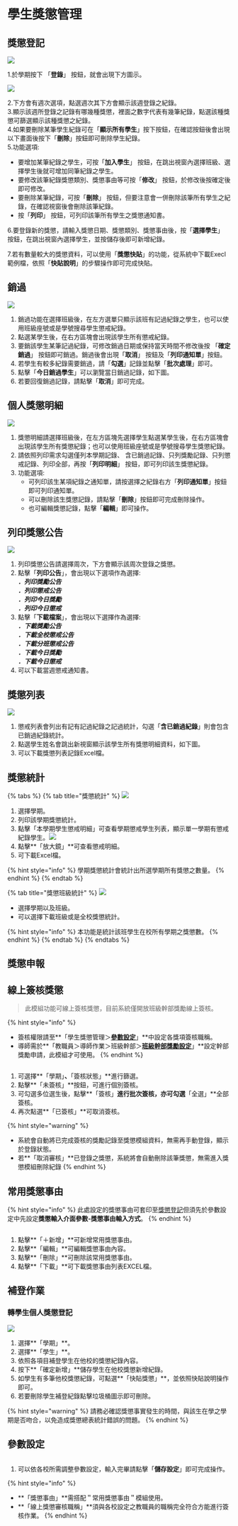 # 學生獎懲管理

## 獎懲登記

![](../.gitbook/assets/reward-single.png)

1.於學期按下 「**登錄**」 按鈕，就會出現下方圖示。

![](../.gitbook/assets/reward\&punishment\_record2.png)

2.下方會有週次選項，點選週次其下方會顯示該週登錄之紀錄。\
3.顯示該週所登錄之記錄有哪幾種獎懲，裡面之數字代表有幾筆紀錄，點選該種獎懲可篩選顯示該種獎懲之紀錄。\
4.如果要刪除某筆學生紀錄可在「**顯示所有學生**」按下按鈕，在確認按鈕後會出現以下畫面後按下「**刪除**」按鈕即可刪除學生紀錄。 <img src="../.gitbook/assets/reward-and-punishment_record3.png" alt="" data-size="original"> \
5.功能選項:

* 要增加某筆紀錄之學生，可按「**加入學生**」 按鈕，在跳出視窗內選擇班級、選擇學生後就可增加同筆紀錄之學生。
* 要修改該筆紀錄獎懲類別、獎懲事由等可按「**修改**」 按鈕，於修改後按確定後即可修改。
* 要刪除某筆紀錄，可按「**刪除**」 按鈕，但要注意會一併刪除該筆所有學生之紀錄，在確認視窗後會刪除該筆紀錄。
* 按「**列印**」 按鈕，可列印該筆所有學生之獎懲通知書。

6.要登錄新的獎懲，請輸入獎懲日期、獎懲類別、獎懲事由後，按「**選擇學生**」 按鈕，在跳出視窗內選擇學生，並按儲存後即可新增紀錄。

7.若有數量較大的獎懲資料，可以使用「**獎懲快貼**」的功能，從系統中下載Execl範例檔，依照「**快貼說明**」的步驟操作即可完成快貼。

## 銷過

![](../.gitbook/assets/cancel\_punish.png)

1. 銷過功能在選擇班級後，在左方選單只顯示該班有記過紀錄之學生，也可以使用班級座號或是學號搜尋學生懲戒紀錄。
2. 點選某學生後，在右方區塊會出現該學生所有懲戒紀錄。
3. 要銷該學生某筆記過紀錄，可修改銷過日期或保持當天時間不修改後按 「**確定銷過**」 按鈕即可銷過。銷過後會出現「**取消**」 按鈕及「**列印通知單**」按鈕。
4. 若學生有較多紀錄需要銷過，請「**勾選**」記錄並點擊「**批次處理**」即可。
5. 點擊「**今日銷過學生**」可以瀏覽當日銷過記錄，如下圖。 <img src="../.gitbook/assets/cancel_punish2.png" alt="" data-size="original">&#x20;
6. 若要回復銷過記錄，請點擊「**取消**」即可完成。

## 個人獎懲明細

![](../.gitbook/assets/reward-detail.png)

1. 獎懲明細請選擇班級後，在左方區塊先選擇學生點選某學生後，在右方區塊會出現該學生所有獎懲紀錄；也可以使用班級座號或是學號搜尋學生獎懲紀錄。
2. 請依照列印需求勾選僅列本學期記錄、 含已銷過記錄、只列獎勵記錄、只列懲戒記錄、列印全部，再按「**列印明細**」 按鈕，即可列印該生獎懲紀錄。
3. 功能選項:
   * 可列印該生某項紀錄之通知單，請按選擇之紀錄右方「**列印通知單**」按鈕即可列印通知單。
   * 可以刪除該生獎懲記錄，請點擊「**刪除**」按鈕即可完成刪除操作。
   * 也可編輯獎懲記錄，點擊「**編輯**」即可操作。

## 列印獎懲公告

![](../.gitbook/assets/print\_reward-and-punishment\_announcement.png)

1. 列印獎懲公告請選擇周次，下方會顯示該周次登錄之獎懲。
2. 點擊「**列印公告**」，會出現以下選項作為選擇:\
   _**．列印獎勵公告**_\
   _**．列印懲戒公告**_\
   _**．列印今日獎勵**_\
   _**．列印今日懲戒**_
3. 點擊「**下載檔案**」，會出現以下選擇作為選擇:\
   _**．下載獎勵公告**_\
   _**．下載全校懲戒公告**_\
   _**．下載分班懲戒公告**_\
   _**．下載今日獎勵**_\
   _**．下載今日懲戒**_
4. 可以下載當週懲戒通知書。

## 獎懲列表

![](../.gitbook/assets/punishment\_list.png)

1. 懲戒列表會列出有記有記過紀錄之記過統計，勾選「**含已銷過紀錄**」則會包含已銷過紀錄統計。
2. 點選學生姓名會跳出新視窗顯示該學生所有獎懲明細資料，如下圖。 <img src="../.gitbook/assets/punishment_list2.png" alt="" data-size="original">&#x20;
3. 可以下載獎懲列表記錄Excel檔。

## 獎懲統計

{% tabs %}
{% tab title="獎懲統計" %}
![](../.gitbook/assets/reward-semester-count.png)

1. 選擇學期。
2. 列印該學期獎懲統計。
3. 點擊「本學期學生懲戒明細」可查看學期懲戒學生列表，顯示單一學期有懲戒紀錄學生。![](../.gitbook/assets/reward-semester-count2.png)
4. 點擊**「放大鏡」**可查看懲戒明細。
5. 可下載Excel檔。

{% hint style="info" %}
學期獎懲統計會統計出所選學期所有獎懲之數量。
{% endhint %}
{% endtab %}

{% tab title="獎懲班級統計" %}
![](../.gitbook/assets/reward-and-punishment\_statistics2.png)

* 選擇學期以及班級。
* 可以選擇下載班級或是全校獎懲統計。

{% hint style="info" %}
本功能是統計該班學生在校所有學期之獎懲數。
{% endhint %}
{% endtab %}
{% endtabs %}

## 獎懲申報

## 線上簽核獎懲

> 此模組功能可線上簽核獎懲，目前系統僅開放班級幹部獎勵線上簽核。

{% hint style="info" %}
* 簽核權限請至**「學生獎懲管理＞**[**參數設定**](sheng-guan-li.md#can-shu-she-ding)**」**中設定各獎項簽核職稱。
* 導師需於**「教職員＞導師作業＞班級幹部＞**[**班級幹部獎勵設定**](../jiao-1/zuo.md#ban-ji-gan-bu-jiang-li-she-ding)**」**設定幹部獎勵申請，此模組才可使用。
{% endhint %}

<figure><img src="../.gitbook/assets/online-check-reward.png" alt=""><figcaption></figcaption></figure>

1. 可選擇**「學期」**、**「簽核狀態」**進行篩選。
2. 點擊**「未簽核」**按鈕，可進行個別簽核。
3. 可勾選多位選生後，點擊**「簽核」**進行批次簽核，亦可勾選**「全選」**全部簽核。
4. 再次點選**「已簽核」**可取消簽核。

{% hint style="warning" %}
* 系統會自動將已完成簽核的獎勵記錄至獎懲模組資料，無需再手動登錄，顯示於登錄狀態。
* 若**「取消審核」**已登錄之獎懲，系統將會自動刪除該筆獎懲，無需進入獎懲模組刪除紀錄
{% endhint %}

## 常用獎懲事由

{% hint style="info" %}
此處設定的獎懲事由可套印至[獎懲登記](sheng-guan-li.md#jiang-cheng-deng-ji)但須先於參數設定中先設定**獎懲輸入介面參數-獎懲事由輸入方式**。
{% endhint %}

<figure><img src="../.gitbook/assets/reward-causation1.png" alt=""><figcaption></figcaption></figure>

1. 點擊**「＋新增」**可新增常用獎懲事由。
2. 點擊**「編輯」**可編輯獎懲事由內容。
3. 點擊**「刪除」**可刪除該常用獎懲事由。
4. 點擊**「下載」**可下載獎懲事由列表EXCEL檔。

## 補登作業

### 轉學生個人獎懲登記

![](../.gitbook/assets/reward-transaction-data.png)

1. 選擇**「學期」**。
2. 選擇**「學生」**。
3. 依照各項目補登學生在他校的獎懲紀錄內容。&#x20;
4. 按下**「確定新增」**儲存學生在他校獎懲新增紀錄。&#x20;
5. 如學生有多筆他校獎懲紀錄，可點選**「快貼獎懲」**，並依照快貼說明操作即可。
6. 若要刪除學生補登紀錄點擊垃圾桶圖示即可刪除。

{% hint style="warning" %}
請務必確認獎懲事實發生的時間，與該生在學之學期是否吻合，以免造成獎懲總表統計錯誤的問題。
{% endhint %}

## 參數設定

<figure><img src="../.gitbook/assets/absent-params.png" alt=""><figcaption></figcaption></figure>

1. 可以依各校所需調整參數設定，輸入完畢請點擊「**儲存設定**」即可完成操作。

{% hint style="info" %}
* **「獎懲事由」**需搭配＂常用獎懲事由＂模組使用。
* **「線上獎懲審核職稱」**須與各校設定之教職員的職稱完全符合方能進行簽核作業。
{% endhint %}
